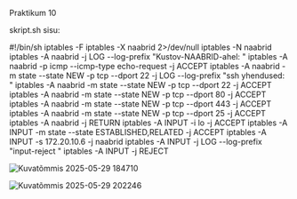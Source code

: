 Praktikum 10

skript.sh sisu:

#!/bin/sh
iptables -F
iptables -X naabrid 2>/dev/null
iptables -N naabrid
iptables -A naabrid -j LOG --log-prefix "Kustov-NAABRID-ahel: "
iptables -A naabrid -p icmp --icmp-type echo-request -j ACCEPT
iptables -A naabrid -m state --state NEW -p tcp --dport 22 -j LOG --log-prefix "ssh yhendused: "
iptables -A naabrid -m state --state NEW -p tcp --dport 22 -j ACCEPT
iptables -A naabrid -m state --state NEW -p tcp --dport 80 -j ACCEPT
iptables -A naabrid -m state --state NEW -p tcp --dport 443 -j ACCEPT
iptables -A naabrid -m state --state NEW -p tcp --dport 25 -j ACCEPT
iptables -A naabrid -j RETURN
iptables -A INPUT -i lo -j ACCEPT
iptables -A INPUT -m state --state ESTABLISHED,RELATED -j ACCEPT
iptables -A INPUT -s 172.20.10.6 -j naabrid
iptables -A INPUT -j LOG --log-prefix "input-reject "
iptables -A INPUT -j REJECT

![Kuvatõmmis 2025-05-29 184710](https://github.com/user-attachments/assets/645dbea1-86ea-4325-923f-87557c62d678)

![Kuvatõmmis 2025-05-29 202246](https://github.com/user-attachments/assets/a4388e40-cd1f-47a9-b4b9-1d90a043a17d)

